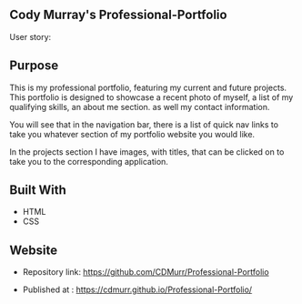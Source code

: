 ## Cody Murray's Professional-Portfolio
User story: 

## Purpose 
This is my professional portfolio, featuring my current and future projects. 
This portfolio is designed to showcase a recent photo of myself, a list of my
qualifying skills, an about me section. as well my contact information.

You will see that in the navigation bar, there is a list of quick nav links to
take you whatever section of my portfolio website you would like. 

In the projects section I have images, with titles, that can be clicked on to 
take you to the corresponding application.  
 
## Built With
* HTML
* CSS 

## Website 
* Repository link:
https://github.com/CDMurr/Professional-Portfolio

* Published at : https://cdmurr.github.io/Professional-Portfolio/





